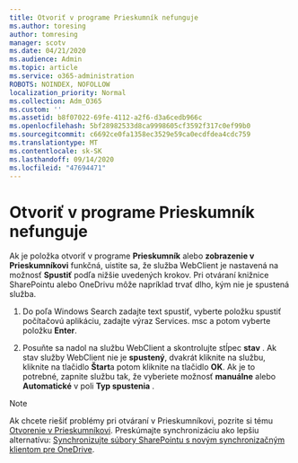 ```yaml
---
title: Otvoriť v programe Prieskumník nefunguje
ms.author: toresing
author: tomresing
manager: scotv
ms.date: 04/21/2020
ms.audience: Admin
ms.topic: article
ms.service: o365-administration
ROBOTS: NOINDEX, NOFOLLOW
localization_priority: Normal
ms.collection: Adm_O365
ms.custom: ''
ms.assetid: b8f07022-69fe-4112-a2f6-d3a6cedb966c
ms.openlocfilehash: 5bf28982533d8ca9998605cf3592f317c0ef99b0
ms.sourcegitcommit: c6692ce0fa1358ec3529e59ca0ecdfdea4cdc759
ms.translationtype: MT
ms.contentlocale: sk-SK
ms.lasthandoff: 09/14/2020
ms.locfileid: "47694471"
---
```

# <a name="open-with-explorer-isnt-working"></a>Otvoriť v programe Prieskumník nefunguje

Ak je položka otvoriť v programe **Prieskumník** alebo **zobrazenie v Prieskumníkovi** funkčná, uistite sa, že služba WebClient je nastavená na možnosť **Spustiť** podľa nižšie uvedených krokov. Pri otváraní knižnice SharePointu alebo OneDrivu môže napríklad trvať dlho, kým nie je spustená služba. 
  
1. Do poľa Windows Search zadajte text spustiť, vyberte položku spustiť počítačovú aplikáciu, zadajte výraz Services. msc a potom vyberte položku **Enter**.
    
2. Posuňte sa nadol na službu WebClient a skontrolujte stĺpec **stav** . Ak stav služby WebClient nie je **spustený**, dvakrát kliknite na službu, kliknite na tlačidlo **Štart**a potom kliknite na tlačidlo **OK**. Ak je to potrebné, zapnite službu tak, že vyberiete možnosť **manuálne** alebo **Automatické** v poli **Typ spustenia** . 
    
> [!NOTE]
> Ak chcete riešiť problémy pri otváraní v Prieskumníkovi, pozrite si tému [Otvorenie v Prieskumníkovi](https://go.microsoft.com/fwlink/?linkid=871665). Preskúmajte synchronizáciu ako lepšiu alternatívu: [Synchronizujte súbory SharePointu s novým synchronizačným klientom pre OneDrive](https://go.microsoft.com/fwlink/?linkid=871666). 
  

